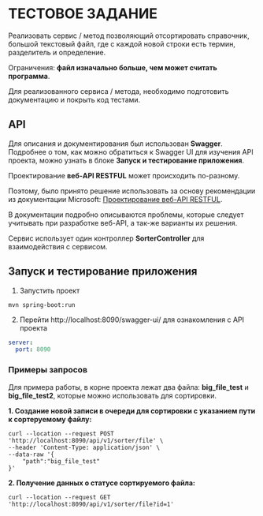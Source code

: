 # ТЕСТОВОЕ ЗАДАНИЕ

Реализовать сервис / метод позволяющий отсортировать справочник, большой текстовый файл, где с каждой новой строки есть термин, разделитель и определение.

Ограничения: **файл изначально больше, чем может считать программа**.

Для реализованного сервиса / метода, необходимо подготовить документацию и покрыть код тестами.


## API

Для описания и документирования был использован **Swagger**. Подробнее о том, как можно обратиться к Swagger UI для изучения API проекта, можно узнать в блоке **Запуск и тестирование приложения**.

Проектирование **веб-API RESTFUL** может происходить по-разному.

Поэтому, было принято решение использовать за основу рекомендации из документации Microsoft: [Проектирование веб-API RESTFUL](https://docs.microsoft.com/ru-ru/azure/architecture/best-practices/api-design).

В документации подробно описываются проблемы, которые следует учитывать при разработке веб-API, а так-же варианты их решения.

Сервис использует один контроллер **SorterController** для взаимодействия с сервисом.

## Запуск и тестирование приложения

1. Запустить проект
```
mvn spring-boot:run
```

2. Перейти http://localhost:8090/swagger-ui/ для ознакомления с API проекта

```yml
server:
  port: 8090
```

### Примеры запросов

Для примера работы, в корне проекта лежат два файла: **big_file_test** и **big_file_test2**, которые можно использовать для сортировки.

**1. Создание новой записи в очереди для сортировки с указанием пути к сортеруемому файлу:**
```thymeleafurlexpressions
curl --location --request POST 'http://localhost:8090/api/v1/sorter/file' \
--header 'Content-Type: application/json' \
--data-raw '{
    "path":"big_file_test"
}'
```
**2. Получение данных о статусе сортируемого файла:**
```thymeleafurlexpressions
curl --location --request GET 'http://localhost:8090/api/v1/sorter/file?id=1' 
```
